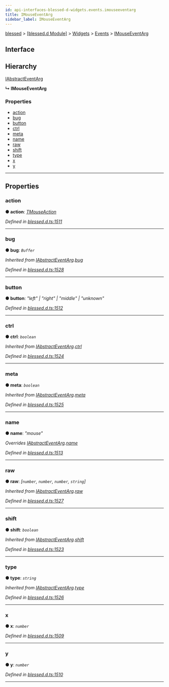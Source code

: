 ```yaml
---
id: api-interfaces-blessed-d-widgets.events.imouseeventarg
title: IMouseEventArg
sidebar_label: IMouseEventArg
---
```


[blessed](api-readme.md) > [[blessed.d Module]](api-modules-blessed-d-module.md) > [Widgets](api-modules-blessed-d-widgets.md) > [Events](api-modules-blessed-d-widgets.events.md) > [IMouseEventArg](api-interfaces-blessed-d-widgets.events.imouseeventarg.md)

## Interface

## Hierarchy

 [IAbstractEventArg](api-interfaces-blessed-d-widgets.events.iabstracteventarg.md)

**↳ IMouseEventArg**

### Properties

* [action](api-interfaces-blessed-d-widgets.events.imouseeventarg.md#action)
* [bug](api-interfaces-blessed-d-widgets.events.imouseeventarg.md#bug)
* [button](api-interfaces-blessed-d-widgets.events.imouseeventarg.md#button)
* [ctrl](api-interfaces-blessed-d-widgets.events.imouseeventarg.md#ctrl)
* [meta](api-interfaces-blessed-d-widgets.events.imouseeventarg.md#meta)
* [name](api-interfaces-blessed-d-widgets.events.imouseeventarg.md#name)
* [raw](api-interfaces-blessed-d-widgets.events.imouseeventarg.md#raw)
* [shift](api-interfaces-blessed-d-widgets.events.imouseeventarg.md#shift)
* [type](api-interfaces-blessed-d-widgets.events.imouseeventarg.md#type)
* [x](api-interfaces-blessed-d-widgets.events.imouseeventarg.md#x)
* [y](api-interfaces-blessed-d-widgets.events.imouseeventarg.md#y)

---

## Properties

<a id="action"></a>

###  action

**● action**: *[TMouseAction](api-modules-blessed-d-widgets.types.md#tmouseaction)*

*Defined in [blessed.d.ts:1511](https://github.com/cancerberoSgx/accursed/blob/f66c8ce/src/declarations/blessed.d.ts#L1511)*

___
<a id="bug"></a>

###  bug

**● bug**: *`Buffer`*

*Inherited from [IAbstractEventArg](api-interfaces-blessed-d-widgets.events.iabstracteventarg.md).[bug](api-interfaces-blessed-d-widgets.events.iabstracteventarg.md#bug)*

*Defined in [blessed.d.ts:1528](https://github.com/cancerberoSgx/accursed/blob/f66c8ce/src/declarations/blessed.d.ts#L1528)*

___
<a id="button"></a>

###  button

**● button**: *"left" \| "right" \| "middle" \| "unknown"*

*Defined in [blessed.d.ts:1512](https://github.com/cancerberoSgx/accursed/blob/f66c8ce/src/declarations/blessed.d.ts#L1512)*

___
<a id="ctrl"></a>

###  ctrl

**● ctrl**: *`boolean`*

*Inherited from [IAbstractEventArg](api-interfaces-blessed-d-widgets.events.iabstracteventarg.md).[ctrl](api-interfaces-blessed-d-widgets.events.iabstracteventarg.md#ctrl)*

*Defined in [blessed.d.ts:1524](https://github.com/cancerberoSgx/accursed/blob/f66c8ce/src/declarations/blessed.d.ts#L1524)*

___
<a id="meta"></a>

###  meta

**● meta**: *`boolean`*

*Inherited from [IAbstractEventArg](api-interfaces-blessed-d-widgets.events.iabstracteventarg.md).[meta](api-interfaces-blessed-d-widgets.events.iabstracteventarg.md#meta)*

*Defined in [blessed.d.ts:1525](https://github.com/cancerberoSgx/accursed/blob/f66c8ce/src/declarations/blessed.d.ts#L1525)*

___
<a id="name"></a>

###  name

**● name**: *"mouse"*

*Overrides [IAbstractEventArg](api-interfaces-blessed-d-widgets.events.iabstracteventarg.md).[name](api-interfaces-blessed-d-widgets.events.iabstracteventarg.md#name)*

*Defined in [blessed.d.ts:1513](https://github.com/cancerberoSgx/accursed/blob/f66c8ce/src/declarations/blessed.d.ts#L1513)*

___
<a id="raw"></a>

###  raw

**● raw**: *[`number`, `number`, `number`, `string`]*

*Inherited from [IAbstractEventArg](api-interfaces-blessed-d-widgets.events.iabstracteventarg.md).[raw](api-interfaces-blessed-d-widgets.events.iabstracteventarg.md#raw)*

*Defined in [blessed.d.ts:1527](https://github.com/cancerberoSgx/accursed/blob/f66c8ce/src/declarations/blessed.d.ts#L1527)*

___
<a id="shift"></a>

###  shift

**● shift**: *`boolean`*

*Inherited from [IAbstractEventArg](api-interfaces-blessed-d-widgets.events.iabstracteventarg.md).[shift](api-interfaces-blessed-d-widgets.events.iabstracteventarg.md#shift)*

*Defined in [blessed.d.ts:1523](https://github.com/cancerberoSgx/accursed/blob/f66c8ce/src/declarations/blessed.d.ts#L1523)*

___
<a id="type"></a>

###  type

**● type**: *`string`*

*Inherited from [IAbstractEventArg](api-interfaces-blessed-d-widgets.events.iabstracteventarg.md).[type](api-interfaces-blessed-d-widgets.events.iabstracteventarg.md#type)*

*Defined in [blessed.d.ts:1526](https://github.com/cancerberoSgx/accursed/blob/f66c8ce/src/declarations/blessed.d.ts#L1526)*

___
<a id="x"></a>

###  x

**● x**: *`number`*

*Defined in [blessed.d.ts:1509](https://github.com/cancerberoSgx/accursed/blob/f66c8ce/src/declarations/blessed.d.ts#L1509)*

___
<a id="y"></a>

###  y

**● y**: *`number`*

*Defined in [blessed.d.ts:1510](https://github.com/cancerberoSgx/accursed/blob/f66c8ce/src/declarations/blessed.d.ts#L1510)*

___

